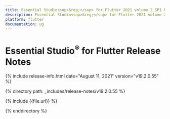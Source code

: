 ```yaml
---
title: Essential Studio<sup>&reg;</sup> for Flutter 2021 volume 2 SP1 Release Notes  
description: Essential Studio<sup>&reg;</sup> for Flutter 2021 volume 2 SP1 Release Notes  
platform: flutter
documentation: ug
---
```


# Essential Studio<sup>&reg;</sup> for Flutter  Release Notes  

{% include release-info.html date="August 11, 2021"  version="v19.2.0.55" %} 


{% directory path: _includes/release-notes/v19.2.0.55 %}

{% include {{file.url}} %}

{% enddirectory %}